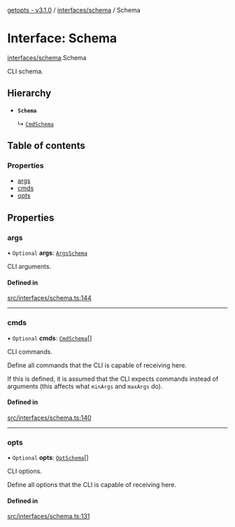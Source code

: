 [getopts - v3.1.0](../README.md) / [interfaces/schema](../modules/interfaces_schema.md) / Schema

# Interface: Schema

[interfaces/schema](../modules/interfaces_schema.md).Schema

CLI schema.

## Hierarchy

- **`Schema`**

  ↳ [`CmdSchema`](interfaces_schema.CmdSchema.md)

## Table of contents

### Properties

- [args](interfaces_schema.Schema.md#args)
- [cmds](interfaces_schema.Schema.md#cmds)
- [opts](interfaces_schema.Schema.md#opts)

## Properties

### args

• `Optional` **args**: [`ArgsSchema`](interfaces_schema.ArgsSchema.md)

CLI arguments.

#### Defined in

[src/interfaces/schema.ts:144](https://github.com/prasadrajandran/node-getopts/blob/ff39d95/src/interfaces/schema.ts#L144)

---

### cmds

• `Optional` **cmds**: [`CmdSchema`](interfaces_schema.CmdSchema.md)[]

CLI commands.

Define all commands that the CLI is capable of receiving here.

If this is defined, it is assumed that the CLI expects commands instead of
arguments (this affects what `minArgs` and `maxArgs` do).

#### Defined in

[src/interfaces/schema.ts:140](https://github.com/prasadrajandran/node-getopts/blob/ff39d95/src/interfaces/schema.ts#L140)

---

### opts

• `Optional` **opts**: [`OptSchema`](interfaces_schema.OptSchema.md)[]

CLI options.

Define all options that the CLI is capable of receiving here.

#### Defined in

[src/interfaces/schema.ts:131](https://github.com/prasadrajandran/node-getopts/blob/ff39d95/src/interfaces/schema.ts#L131)
